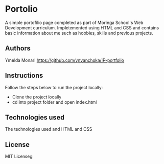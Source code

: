 # Portolio
A simple portofilio page completed as part of Moringa School's Web Development curriculum. Impletemented using HTML and CSS and contains basic information about me such as hobbies, skills and previous projects.

## Authors
Ymelda Monari https://github.com/ynyanchoka/IP-portfolio

## Instructions
Follow the steps below to run the project locally:
- Clone the project locally
- cd into project folder and open index.html
## Technologies used
The technologies used and HTML and CSS
## License
MIT Licenseg